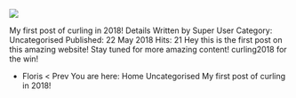 ![](Maszyny/Linux/Curling/Pasted%20image%2020210829192311.png)

My first post of curling in 2018!
Details
Written by Super User
Category: Uncategorised
Published: 22 May 2018
Hits: 21
Hey this is the first post on this amazing website! Stay tuned for more amazing content! curling2018 for the win!
- Floris
< Prev
You are here: Home Uncategorised My first post of curling in 2018!
